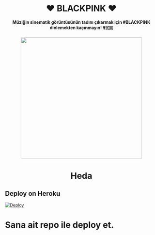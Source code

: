 <h1 align="center"><b>❤️ BLACKPINK ❤️</b></h1>

<h4 align="center">Müziğin sinematik görüntüsünün tadını çıkarmak için #BLACKPINK dinlemekten kaçınmayın! ❣️🇰🇷</h4>

<p align="center"><a href="https://t.me.AstroHeda"><img src="https://graph.org/file/4a98bfd7fc65d6a1dddee.jpg" width="400"></a></p>


<h1 align="center"><b>Heda</b></h1>

## Deploy on Heroku
 
[![Deploy](https://www.herokucdn.com/deploy/button.svg)](https://heroku.com/deploy?template=https://github.com/hedala/BlinkMusic) 

#  Sana ait repo ile deploy et.
